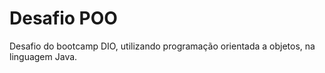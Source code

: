 # Desafio POO 

Desafio do bootcamp DIO, utilizando programação orientada a objetos, na linguagem Java.
